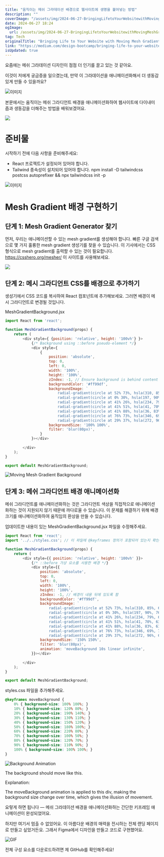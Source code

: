 ```yaml
---
title: "움직이는 메쉬 그라데이션 배경으로 웹사이트에 생명을 불어넣는 방법"
description: ""
coverImage: "/assets/img/2024-06-27-BringingLifetoYourWebsitewithMovingMeshGradientBackgrounds_0.png"
date: 2024-06-27 18:24
ogImage: 
  url: /assets/img/2024-06-27-BringingLifetoYourWebsitewithMovingMeshGradientBackgrounds_0.png
tag: Tech
originalTitle: "Bringing Life to Your Website with Moving Mesh Gradient Backgrounds"
link: "https://medium.com/design-bootcamp/bringing-life-to-your-website-with-moving-mesh-gradient-backgrounds-20b7e26844a2"
isUpdated: true
---
```





요즘에는 메쉬 그라데이션 디자인이 점점 더 인기를 끌고 있는 것 같아요.

이것이 저에게 궁금증을 일으켰는데, 만약 이 그라데이션을 애니메이션화해서 더 생동감 있게 만들 수 있을까요?

![이미지](/assets/img/2024-06-27-BringingLifetoYourWebsitewithMovingMeshGradientBackgrounds_0.png)

본문에서는 움직이는 메쉬 그라디언트 배경을 애니메이션화하여 웹사이트에 다이내미즘과 생동감을 더해주는 방법을 배워보겠어요.

<div class="content-ad"></div>

<img src="https://miro.medium.com/v2/resize:fit:1400/1*PL_QXqTv_ibiPlDv9Ux1NQ.gif" />

# 준비물

시작하기 전에 다음 사항을 준비해주세요:

- React 프로젝트가 설정되어 있어야 합니다.
- Tailwind 종속성이 설치되어 있어야 합니다. npm install -D tailwindcss postcss autoprefixer && npx tailwindcss init -p

<div class="content-ad"></div>


![이미지](/assets/img/2024-06-27-BringingLifetoYourWebsitewithMovingMeshGradientBackgrounds_1.png)

# Mesh Gradient 배경 구현하기

## 단계 1: Mesh Gradient Generator 찾기

먼저, 우리는 애니메이션할 수 있는 mesh gradient를 생성해야 합니다. 빠른 구글 검색으로 몇 가지 훌륭한 mesh gradient 생성기를 찾을 수 있습니다. 이 기사에서는 CSS 형식으로 mesh gradient를 출력할 수 있는 것이 필요합니다. https://csshero.org/mesher/ 이 사이트를 사용해보세요.


<div class="content-ad"></div>

<img src="/assets/img/2024-06-27-BringingLifetoYourWebsitewithMovingMeshGradientBackgrounds_2.png" />

## 단계 2: 메시 그라디언트 CSS를 배경으로 추가하기

생성기에서 CSS 코드를 복사하여 React 컴포넌트에 추가해보세요. 그러면 배경이 메시 그라디언트로 변경될 것입니다.

MeshGradientBackground.jsx

<div class="content-ad"></div>

```js
import React from 'react';

function MeshGradientBackground(props) {
    return (
        <div style={ {position: 'relative', height: '100vh'} }>
            {/* Background using ::before pseudo-element */}
            <div style={
                {
                    position: 'absolute',
                    top: 0,
                    left: 0,
                    width: '100%',
                    height: '100%',
                    zIndex: -1, // Ensure background is behind content
                    backgroundColor: '#ff99df',
                    backgroundImage: `
                        radial-gradient(circle at 52% 73%, hsla(310, 85%, 67%, 1) 0px, transparent 50%),
                        radial-gradient(circle at 0% 30%, hsla(197, 90%, 76%, 1) 0px, transparent 50%),
                        radial-gradient(circle at 41% 26%, hsla(234, 79%, 69%, 1) 0px, transparent 50%),
                        radial-gradient(circle at 41% 51%, hsla(41, 70%, 63%, 1) 0px, transparent 50%),
                        radial-gradient(circle at 41% 88%, hsla(36, 83%, 61%, 1) 0px, transparent 50%),
                        radial-gradient(circle at 76% 73%, hsla(346, 69%, 70%, 1) 0px, transparent 50%),
                        radial-gradient(circle at 29% 37%, hsla(272, 96%, 64%, 1) 0px, transparent 50%)`,
                    backgroundSize: '100% 100%',
                    filter: 'blur(80px)',
                }
            }></div>
  
        </div>
    );
}

export default MeshGradientBackground;
```

![Moving Mesh Gradient Background](/assets/img/2024-06-27-BringingLifetoYourWebsitewithMovingMeshGradientBackgrounds_3.png)

## 단계 3: 메쉬 그라디언트 배경 애니메이션화

메쉬 그라디언트를 애니메이션화하는 것은 그라디언트 색상을 직접적으로 애니메이션화하는 것이 지원되지 않기 때문에 까다로울 수 있습니다. 이 문제를 해결하기 위해 배경 크기를 애니메이션화하여 움직임의 환상을 만들 수 있습니다.

<div class="content-ad"></div>

업데이트한 내용이 있는 MeshGradientBackground.jsx 파일을 수정해주세요.

```js
import React from 'react';
import '../../styles.css'; // 이 파일에 @keyframes 정의가 포함되어 있는지 확인해주세요

function MeshGradientBackground(props) {
    return (
        <div style={{ position: 'relative', height: '100vh' }}>
            {/* ::before 가상 요소를 사용한 배경 */}
            <div style={{
                position: 'absolute',
                top: 0,
                left: 0,
                width: '100%',
                height: '100%',
                zIndex: -1, // 배경이 내용 뒤에 있도록 함
                backgroundColor: '#ff99df',
                backgroundImage: `
                    radial-gradient(circle at 52% 73%, hsla(310, 85%, 67%, 1) 0px, transparent 50%),
                    radial-gradient(circle at 0% 30%, hsla(197, 90%, 76%, 1) 0px, transparent 50%),
                    radial-gradient(circle at 41% 26%, hsla(234, 79%, 69%, 1) 0px, transparent 50%),
                    radial-gradient(circle at 41% 51%, hsla(41, 70%, 63%, 1) 0px, transparent 50%),
                    radial-gradient(circle at 41% 88%, hsla(36, 83%, 61%, 1) 0px, transparent 50%),
                    radial-gradient(circle at 76% 73%, hsla(346, 69%, 70%, 1) 0px, transparent 50%),
                    radial-gradient(circle at 29% 37%, hsla(272, 96%, 64%, 1) 0px, transparent 50%)`,
                backgroundSize: '150% 150%',
                filter: 'blur(80px)',
                animation: 'moveBackground 10s linear infinite',
            }}></div>
  
        </div>
    );
}

export default MeshGradientBackground;
```

styles.css 파일을 추가해주세요.

```css
@keyframes moveBackground {
    0% { background-size: 100% 100%; }
    10% { background-size: 120% 80%; }
    20% { background-size: 190% 140%; }
    30% { background-size: 130% 110%; }
    40% { background-size: 150% 120%; }
    50% { background-size: 180% 100%; }
    60% { background-size: 220% 80%; }
    70% { background-size: 100% 50%; }
    80% { background-size: 120% 70%; }
    90% { background-size: 110% 90%; }
    100% { background-size: 100% 100%; }
}
```

<div class="content-ad"></div>


![Background Animation](https://miro.medium.com/v2/resize:fit:1400/1*GURQVNHCw-MtVgHjeS4GcQ.gif)

The background should move like this.

Explanation:

The moveBackground animation is applied to this div, making the background size change over time, which gives the illusion of movement.


<div class="content-ad"></div>

요렇게 하면 됩니다 — 메쉬 그라데이션 배경을 애니메이션화하는 간단한 키프레임 애니메이션이 완성되었어요.

하지만 여기서 멈출 수 없었어요. 이 아름다운 배경의 매력을 전시하는 전체 랜딩 페이지로 만들고 싶었거든요. 그래서 Figma에서 디자인을 만들고 코드로 구현했어요.

![GIF](https://miro.medium.com/v2/resize:fit:1400/1*PL_QXqTv_ibiPlDv9Ux1NQ.gif)

전체 구성 요소를 다운로드하려면 제 GitHub를 확인해주세요!
